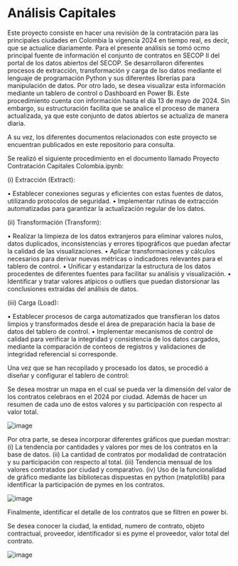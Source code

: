 # Análisis Capitales

Este proyecto consiste en hacer una revisión de la contratación para las principales ciudades en Colombia la vigencia 2024 en tiempo real, es decir, que se actualice diariamente. Para el presente análisis se tomó ocmo principal fuente de información el conjunto de contratos en SECOP II del portal de los datos abiertos del SECOP. Se desarrollaron diferentes procesos de extracción, transformación y carga de lso datos mediante el lenguaje de programación Python y sus diferentes librerías para manipulación de datos. Por otro lado, se desea visualizar esta información mediante un tablero de control o Dashboard en Power Bi. Este procedimiento cuenta con información hasta el día 13 de mayo de 2024. Sin embargo, su estructuración facilita que se analice el proceso de manera actualizada, ya que este conjunto de datos abiertos se actualiza de manera diaria.

A su vez, los diferentes documentos relacionados con este proyecto se encuentran publicados en este repositorio para consulta.

Se realizó el siguiente procedimiento en el documento llamado Proyecto Contratación Capitales Colombia.ipynb:

(i) Extracción (Extract): 

• Establecer conexiones seguras y eficientes con estas fuentes de datos, utilizando protocolos de seguridad. 
• Implementar rutinas de extracción automatizadas para garantizar la actualización regular de los datos.

(ii) Transformación (Transform):

• Realizar la limpieza de los datos extranjeros para eliminar valores nulos, datos duplicados, inconsistencias y errores tipográficos que puedan afectar la calidad de las visualizaciones. 
• Aplicar transformaciones y cálculos necesarios para derivar nuevas métricas o indicadores relevantes para el tablero de control. 
• Unificar y estandarizar la estructura de los datos procedentes de diferentes fuentes para facilitar su análisis y visualización. 
• Identificar y tratar valores atípicos o outliers que puedan distorsionar las conclusiones extraídas del análisis de datos.

(iii) Carga (Load):

• Establecer procesos de carga automatizados que transfieran los datos limpios y transformados desde el área de preparación hacia la base de datos del tablero de control. 
• Implementar mecanismos de control de calidad para verificar la integridad y consistencia de los datos cargados, mediante la comparación de conteos de registros y validaciones de integridad referencial si corresponde.

Una vez que se han recopilado y procesado los datos, se procedió a diseñar y configurar el tablero de control:

Se desea mostrar un mapa en el cual se pueda ver la dimensión del valor de los contratos celebraos en el 2024 por ciudad. Además de hacer un resumen de cada uno de estos valores y su participación con respecto al valor total.

![image](https://github.com/druizf85/An-lisis-Capitales/assets/121362745/ecf8d3c0-fbd8-4fd2-9d64-359480185667)

Por otra parte, se desea incorporar diferentes gráficos que puedan mostrar:
(i) La tendencia por cantidades y valores por mes de los contratos en la base de datos.
(ii) La cantidad de contratos por modalidad de contratación y su participación con respecto al total.
(iii) Tendencia mensual de los valores contratados por ciudad y comparativo.
(iv) Uso de la funcionalidad de gráfico mediante las bibliotecas dispuestas en python (matplotlib) para identificar la participación de pymes en los contratos.

![image](https://github.com/druizf85/An-lisis-Capitales/assets/121362745/c99c9fd1-37b9-4e16-a410-54f47c0433e5)

Finalmente, identificar el detalle de los contratos que se filtren en power bi.

Se desea conocer la ciudad, la entidad, numero de contrato, objeto contractual, proveedor, identificador si es pyme el proveedor, valor total del contrato.

![image](https://github.com/druizf85/An-lisis-Capitales/assets/121362745/2c00e36f-a2f3-427c-ae2c-553da8f0ca4b)

